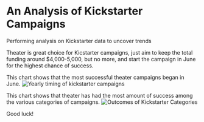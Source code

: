 # An Analysis of Kickstarter Campaigns
Performing analysis on Kickstarter data to uncover trends

Theater is great choice for Kicstarter campaigns, just aim to keep the total funding around $4,000-5,000, but no more, and start the campaign in June for the highest chance of success.

This chart shows that the most successful theater campaigns began in June.
![Yearly timing of kickstarter campaigns](https://github.com/sarmstrong9/kickstarter-anslysis/blob/1608e2b12d05694c61e5bba2bff5a18191abc05b/Parent%20Category%20Outcomes%20PivotChart.png?raw=true)

This chart shows that theater has had the most amount of success among the various categories of campaigns.
![Outcomes of Kickstarter Categories](https://github.com/sarmstrong9/kickstarter-anslysis/blob/main/Parent%20Category%20Outcomes%20PivotChart.png?raw=true)

Good luck!
